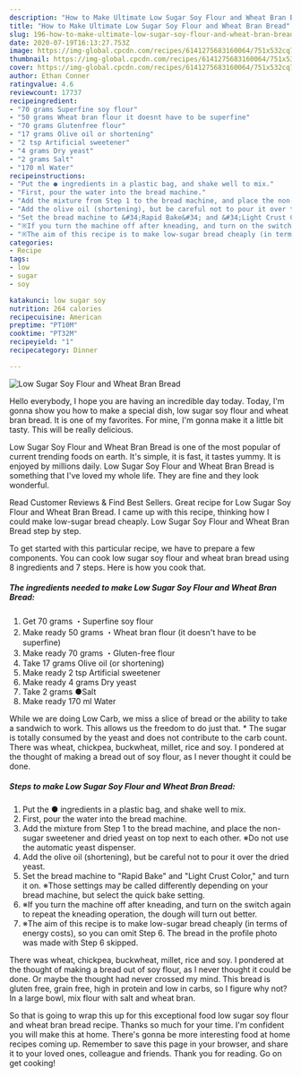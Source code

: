 ```yaml
---
description: "How to Make Ultimate Low Sugar Soy Flour and Wheat Bran Bread"
title: "How to Make Ultimate Low Sugar Soy Flour and Wheat Bran Bread"
slug: 196-how-to-make-ultimate-low-sugar-soy-flour-and-wheat-bran-bread
date: 2020-07-19T16:13:27.753Z
image: https://img-global.cpcdn.com/recipes/6141275683160064/751x532cq70/low-sugar-soy-flour-and-wheat-bran-bread-recipe-main-photo.jpg
thumbnail: https://img-global.cpcdn.com/recipes/6141275683160064/751x532cq70/low-sugar-soy-flour-and-wheat-bran-bread-recipe-main-photo.jpg
cover: https://img-global.cpcdn.com/recipes/6141275683160064/751x532cq70/low-sugar-soy-flour-and-wheat-bran-bread-recipe-main-photo.jpg
author: Ethan Conner
ratingvalue: 4.6
reviewcount: 17737
recipeingredient:
- "70 grams Superfine soy flour"
- "50 grams Wheat bran flour it doesnt have to be superfine"
- "70 grams Glutenfree flour"
- "17 grams Olive oil or shortening"
- "2 tsp Artificial sweetener"
- "4 grams Dry yeast"
- "2 grams Salt"
- "170 ml Water"
recipeinstructions:
- "Put the ● ingredients in a plastic bag, and shake well to mix."
- "First, pour the water into the bread machine."
- "Add the mixture from Step 1 to the bread machine, and place the non-sugar sweetener and dried yeast on top next to each other.  ※Do not use the automatic yeast dispenser."
- "Add the olive oil (shortening), but be careful not to pour it over the dried yeast."
- "Set the bread machine to &#34;Rapid Bake&#34; and &#34;Light Crust Color,&#34; and turn it on. ※Those settings may be called differently depending on your bread machine, but select the quick bake setting."
- "※If you turn the machine off after kneading, and turn on the switch again to repeat the kneading operation, the dough will turn out better."
- "※The aim of this recipe is to make low-sugar bread cheaply (in terms of energy costs), so you can omit Step 6. The bread in the profile photo was made with Step 6 skipped."
categories:
- Recipe
tags:
- low
- sugar
- soy

katakunci: low sugar soy 
nutrition: 264 calories
recipecuisine: American
preptime: "PT10M"
cooktime: "PT32M"
recipeyield: "1"
recipecategory: Dinner

---
```



![Low Sugar Soy Flour and Wheat Bran Bread](https://img-global.cpcdn.com/recipes/6141275683160064/751x532cq70/low-sugar-soy-flour-and-wheat-bran-bread-recipe-main-photo.jpg)

Hello everybody, I hope you are having an incredible day today. Today, I'm gonna show you how to make a special dish, low sugar soy flour and wheat bran bread. It is one of my favorites. For mine, I'm gonna make it a little bit tasty. This will be really delicious.

Low Sugar Soy Flour and Wheat Bran Bread is one of the most popular of current trending foods on earth. It's simple, it is fast, it tastes yummy. It is enjoyed by millions daily. Low Sugar Soy Flour and Wheat Bran Bread is something that I've loved my whole life. They are fine and they look wonderful.

Read Customer Reviews &amp; Find Best Sellers. Great recipe for Low Sugar Soy Flour and Wheat Bran Bread. I came up with this recipe, thinking how I could make low-sugar bread cheaply. Low Sugar Soy Flour and Wheat Bran Bread step by step.


To get started with this particular recipe, we have to prepare a few components. You can cook low sugar soy flour and wheat bran bread using 8 ingredients and 7 steps. Here is how you cook that.

<!--inarticleads1-->

##### The ingredients needed to make Low Sugar Soy Flour and Wheat Bran Bread:

1. Get 70 grams ・Superfine soy flour
1. Make ready 50 grams ・Wheat bran flour (it doesn&#39;t have to be superfine)
1. Make ready 70 grams ・Gluten-free flour
1. Take 17 grams Olive oil (or shortening)
1. Make ready 2 tsp Artificial sweetener
1. Make ready 4 grams Dry yeast
1. Take 2 grams ●Salt
1. Make ready 170 ml Water


While we are doing Low Carb, we miss a slice of bread or the ability to take a sandwich to work. This allows us the freedom to do just that. * The sugar is totally consumed by the yeast and does not contribute to the carb count. There was wheat, chickpea, buckwheat, millet, rice and soy. I pondered at the thought of making a bread out of soy flour, as I never thought it could be done. 

<!--inarticleads2-->

##### Steps to make Low Sugar Soy Flour and Wheat Bran Bread:

1. Put the ● ingredients in a plastic bag, and shake well to mix.
1. First, pour the water into the bread machine.
1. Add the mixture from Step 1 to the bread machine, and place the non-sugar sweetener and dried yeast on top next to each other.  ※Do not use the automatic yeast dispenser.
1. Add the olive oil (shortening), but be careful not to pour it over the dried yeast.
1. Set the bread machine to &#34;Rapid Bake&#34; and &#34;Light Crust Color,&#34; and turn it on. ※Those settings may be called differently depending on your bread machine, but select the quick bake setting.
1. ※If you turn the machine off after kneading, and turn on the switch again to repeat the kneading operation, the dough will turn out better.
1. ※The aim of this recipe is to make low-sugar bread cheaply (in terms of energy costs), so you can omit Step 6. The bread in the profile photo was made with Step 6 skipped.


There was wheat, chickpea, buckwheat, millet, rice and soy. I pondered at the thought of making a bread out of soy flour, as I never thought it could be done. Or maybe the thought had never crossed my mind. This bread is gluten free, grain free, high in protein and low in carbs, so I figure why not? In a large bowl, mix flour with salt and wheat bran. 

So that is going to wrap this up for this exceptional food low sugar soy flour and wheat bran bread recipe. Thanks so much for your time. I'm confident you will make this at home. There's gonna be more interesting food at home recipes coming up. Remember to save this page in your browser, and share it to your loved ones, colleague and friends. Thank you for reading. Go on get cooking!
